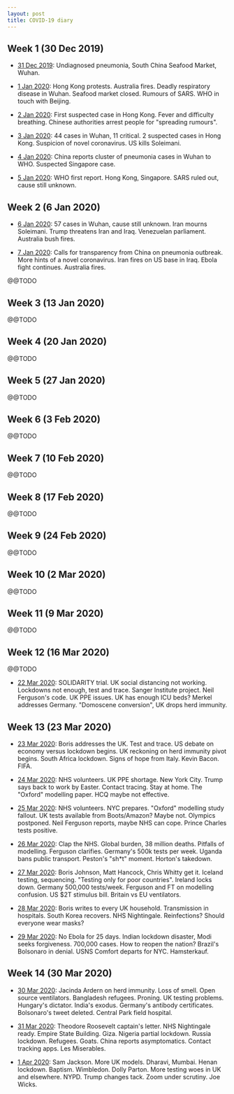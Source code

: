 ```yaml
---
layout: post
title: COVID-19 diary
---
```



## Week 1 (30 Dec 2019)

* [31 Dec 2019](https://twitter.com/i/events/1244581255850668034):
  Undiagnosed pneumonia, South China Seafood Market, Wuhan.

* [1 Jan 2020](https://twitter.com/i/events/1244890305737961472): Hong
  Kong protests. Australia fires. Deadly respiratory disease in
  Wuhan. Seafood market closed. Rumours of SARS. WHO in touch with
  Beijing.

* [2 Jan 2020](https://twitter.com/i/events/1245263789437657088):
  First suspected case in Hong Kong. Fever and difficulty
  breathing. Chinese authorities arrest people for "spreading
  rumours".

* [3 Jan 2020](https://twitter.com/i/events/1245369320491962368): 44
  cases in Wuhan, 11 critical. 2 suspected cases in Hong
  Kong. Suspicion of novel coronavirus. US kills Soleimani.

* [4 Jan 2020](https://twitter.com/i/events/1245649107680505858):
  China reports cluster of pneumonia cases in Wuhan to WHO. Suspected
  Singapore case.

* [5 Jan 2020](https://twitter.com/i/events/1246025095660867584): WHO
  first report. Hong Kong, Singapore. SARS ruled out, cause still
  unknown.


## Week 2 (6 Jan 2020)

* [6 Jan 2020](https://twitter.com/i/events/1246027691935117317): 57
  cases in Wuhan, cause still unknown. Iran mourns Soleimani. Trump
  threatens Iran and Iraq. Venezuelan parliament. Australia bush
  fires.

* [7 Jan 2020](https://twitter.com/i/events/1246518461276262400):
  Calls for transparency from China on pneumonia outbreak. More hints
  of a novel coronavirus. Iran fires on US base in Iraq. Ebola fight
  continues. Australia fires.

@@TODO


## Week 3 (13 Jan 2020)

@@TODO


## Week 4 (20 Jan 2020)

@@TODO


## Week 5 (27 Jan 2020)

@@TODO


## Week 6 (3 Feb 2020)

@@TODO


## Week 7 (10 Feb 2020)

@@TODO


## Week 8 (17 Feb 2020)

@@TODO


## Week 9 (24 Feb 2020)

@@TODO


## Week 10 (2 Mar 2020)

@@TODO


## Week 11 (9 Mar 2020)

@@TODO


## Week 12 (16 Mar 2020)

@@TODO

* [22 Mar 2020](https://twitter.com/i/events/1243132464828162049):
  SOLIDARITY trial. UK social distancing not working. Lockdowns not
  enough, test and trace. Sanger Institute project. Neil Ferguson's
  code. UK PPE issues. UK has enough ICU beds? Merkel addresses
  Germany. "Domoscene conversion", UK drops herd immunity.


## Week 13 (23 Mar 2020)

* [23 Mar 2020](https://twitter.com/i/events/1243120617110544386):
  Boris addresses the UK. Test and trace. US debate on economy versus
  lockdown begins. UK reckoning on herd immunity pivot begins. South
  Africa lockdown. Signs of hope from Italy. Kevin Bacon. FIFA.

* [24 Mar 2020](https://twitter.com/i/events/1242596475512795136): NHS
  volunteers. UK PPE shortage. New York City. Trump says back to work
  by Easter. Contact tracing. Stay at home. The "Oxford" modelling
  paper. HCQ maybe not effective.

* [25 Mar 2020](https://twitter.com/i/events/1243488338675486721): NHS
  volunteers. NYC prepares. "Oxford" modelling study fallout. UK tests
  available from Boots/Amazon? Maybe not. Olympics postponed. Neil
  Ferguson reports, maybe NHS can cope. Prince Charles tests positive.

* [26 Mar 2020](https://twitter.com/i/events/1244585353870225414):
  Clap the NHS. Global burden, 38 million deaths. Pitfalls of
  modelling. Ferguson clarifies. Germany's 500k tests per week. Uganda
  bans public transport. Peston's "sh*t" moment. Horton's takedown.

* [27 Mar 2020](https://twitter.com/i/events/1244896950509600768):
  Boris Johnson, Matt Hancock, Chris Whitty get it. Iceland testing,
  sequencing. "Testing only for poor countries". Ireland locks
  down. Germany 500,000 tests/week. Ferguson and FT on modelling
  confusion. US $2T stimulus bill. Britain vs EU ventilators.

* [28 Mar 2020](https://twitter.com/i/events/1245004738049040385):
  Boris writes to every UK household. Transmission in hospitals. South
  Korea recovers. NHS Nightingale. Reinfections? Should everyone wear
  masks?

* [29 Mar 2020](https://twitter.com/i/events/1245256927698968576): No
  Ebola for 25 days. Indian lockdown disaster, Modi seeks
  forgiveness. 700,000 cases. How to reopen the nation? Brazil's
  Bolsonaro in denial. USNS Comfort departs for NYC. Hamsterkauf.


## Week 14 (30 Mar 2020)

* [30 Mar 2020](https://twitter.com/i/events/1245621879588577287):
  Jacinda Ardern on herd immunity. Loss of smell. Open source
  ventilators. Bangladesh refugees. Proning. UK testing
  problems. Hungary's dictator. India's exodus. Germany's antibody
  certificates. Bolsonaro's tweet deleted. Central Park field
  hospital.

* [31 Mar 2020](https://twitter.com/i/events/1245632997228834816):
  Theodore Roosevelt captain's letter. NHS Nightingale ready. Empire
  State Building. Giza. Nigeria partial lockdown. Russia
  lockdown. Refugees. Goats. China reports asymptomatics. Contact
  tracking apps. Les Miserables.

* [1 Apr 2020](https://twitter.com/i/events/1245987353266737152): Sam
  Jackson. More UK models. Dharavi, Mumbai. Henan
  lockdown. Baptism. Wimbledon. Dolly Parton. More testing woes in UK
  and elsewhere. NYPD. Trump changes tack. Zoom under scrutiny. Joe
  Wicks.

